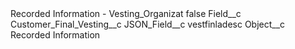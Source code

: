 <?xml version="1.0" encoding="UTF-8"?>
<CustomMetadata xmlns="http://soap.sforce.com/2006/04/metadata" xmlns:xsi="http://www.w3.org/2001/XMLSchema-instance" xmlns:xsd="http://www.w3.org/2001/XMLSchema">
    <label>Recorded Information - Vesting_Organizat</label>
    <protected>false</protected>
    <values>
        <field>Field__c</field>
        <value xsi:type="xsd:string">Customer_Final_Vesting__c</value>
    </values>
    <values>
        <field>JSON_Field__c</field>
        <value xsi:type="xsd:string">vestfinladesc</value>
    </values>
    <values>
        <field>Object__c</field>
        <value xsi:type="xsd:string">Recorded Information</value>
    </values>
</CustomMetadata>
